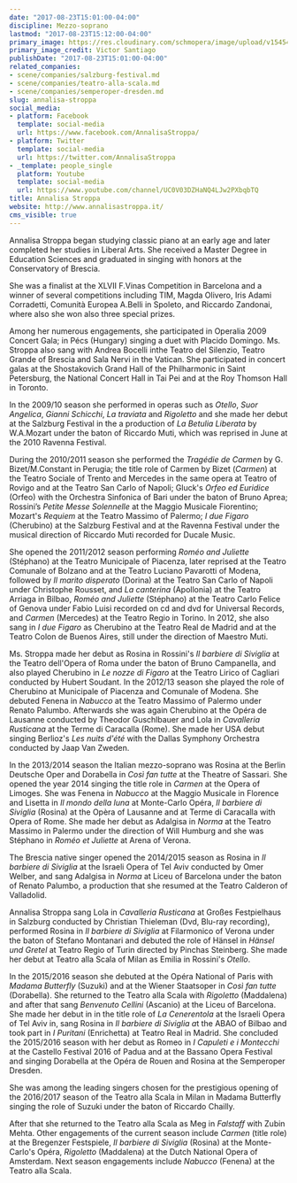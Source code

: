 ```yaml
---
date: "2017-08-23T15:01:00-04:00"
discipline: Mezzo-soprano
lastmod: "2017-08-23T15:12:00-04:00"
primary_image: https://res.cloudinary.com/schmopera/image/upload/v1545409169/media/webhook-uploads/1503514394952/2017-08-23---Annalisa-Stroppa_foto-Victor-Santiago.jpg.jpg
primary_image_credit: Victor Santiago
publishDate: "2017-08-23T15:01:00-04:00"
related_companies:
- scene/companies/salzburg-festival.md
- scene/companies/teatro-alla-scala.md
- scene/companies/semperoper-dresden.md
slug: annalisa-stroppa
social_media:
- platform: Facebook
  template: social-media
  url: https://www.facebook.com/AnnalisaStroppa/
- platform: Twitter
  template: social-media
  url: https://twitter.com/AnnalisaStroppa
- _template: people_single
  platform: Youtube
  template: social-media
  url: https://www.youtube.com/channel/UC0V03DZHaNQ4LJw2PXbqbTQ
title: Annalisa Stroppa
website: http://www.annalisastroppa.it/
cms_visible: true
---
```


Annalisa Stroppa began studying classic piano at an early age and later completed her
studies in Liberal Arts. She received a Master Degree in Education Sciences and
graduated in singing with honors at the Conservatory of Brescia.

She was a finalist at the XLVII F.Vinas Competition in Barcelona and a winner of several competitions including TIM, Magda Olivero, Iris Adami Corradetti, Comunità Europea A.Belli in Spoleto, and Riccardo Zandonai, where also she won also three special prizes.

Among her numerous engagements, she participated in Operalia 2009 Concert Gala; in Pécs (Hungary) singing a duet with Placido Domingo. Ms. Stroppa also sang with Andrea Bocelli inthe Teatro del Silenzio, Teatro Grande of Brescia and Sala Nervi in the Vatican. She participated in concert galas at the Shostakovich Grand Hall of the Philharmonic in Saint Petersburg, the National Concert Hall in Tai Pei and at the Roy Thomson Hall in Toronto.

In the 2009/10 season she performed in operas such as *Otello*, *Suor Angelica*, *Gianni Schicchi*, *La traviata* and *Rigoletto* and she made her debut at the Salzburg Festival in the a production of *La Betulia Liberata* by W.A.Mozart under the baton of Riccardo Muti, which was reprised in June at the 2010 Ravenna Festival.

During the 2010/2011 season she performed the *Tragédie de Carmen* by G. Bizet/M.Constant in Perugia; the title role of Carmen by Bizet (*Carmen*) at the Teatro Sociale of Trento and Mercedes in the same opera at Teatro of Rovigo and at the Teatro San Carlo of Napoli; Gluck's *Orfeo ed Euridice* (Orfeo) with the Orchestra Sinfonica of Bari under the baton of Bruno Aprea; Rossini’s *Petite Messe Solennelle* at the Maggio Musicale Fiorentino; Mozart's *Requiem* at the Teatro Massimo of Palermo; *I due Figaro* (Cherubino) at the Salzburg Festival and at the Ravenna Festival under the musical direction of Riccardo Muti recorded for Ducale Music.

She opened the 2011/2012 season performing *Roméo and Juliette* (Stéphano) at the Teatro Municipale of Piacenza, later reprised at the Teatro Comunale of Bolzano and at the Teatro Luciano Pavarotti of Modena, followed by *Il marito disperato* (Dorina) at the Teatro San Carlo of Napoli under Christophe Rousset, and *La canterina* (Apollonia) at the Teatro Arriaga in Bilbao, *Roméo and Juliette* (Stéphano) at the Teatro Carlo Felice of Genova under Fabio Luisi recorded on cd and dvd for Universal Records, and *Carmen* (Mercedes) at the Teatro Regio in Torino. In 2012, she also sang in *I due Figaro* as Cherubino at the Teatro Real de Madrid and at the Teatro Colon de Buenos Aires, still under the direction of Maestro Muti.

Ms. Stroppa made her debut as Rosina in Rossini's *Il barbiere di Siviglia* at the Teatro dell'Opera of Roma under the baton of Bruno Campanella, and also played Cherubino in *Le nozze di Figaro* at the Teatro Lirico of Cagliari conducted by Hubert Soudant. In the 2012/13 season she played the role of Cherubino at Municipale of Piacenza and Comunale of Modena. She debuted Fenena in *Nabucco* at the Teatro Massimo of Palermo under Renato Palumbo. Afterwards she was again Cherubino at the Opéra de Lausanne conducted by Theodor Guschlbauer and Lola in *Cavalleria Rusticana* at the Terme di Caracalla (Rome). She made her USA debut singing Berlioz's *Les nuits d'été* with the Dallas Symphony Orchestra conducted by Jaap Van Zweden.

In the 2013/2014 season the Italian mezzo-soprano was Rosina at the Berlin Deutsche Oper and Dorabella in *Così fan tutte* at the Theatre of Sassari. She opened the year 2014 singing the title role in *Carmen* at the Opera of Limoges. She was Fenena in *Nabucco* at the Maggio Musicale in Florence and Lisetta in *Il mondo della luna* at Monte-Carlo Opéra, *Il barbiere di Siviglia* (Rosina) at the Opèra of Lausanne and at Terme di Caracalla with Opera of Rome. She made her debut as Adalgisa in *Norma* at the Teatro Massimo in Palermo under the direction of Will Humburg and she was Stéphano in *Roméo et Juliette* at Arena of Verona.

The Brescia native singer opened the 2014/2015 season as Rosina in *Il barbiere di Siviglia* at the Israeli Opera of Tel Aviv conducted by Omer Welber, and sang Adalgisa in *Norma* at Liceu of Barcelona under the baton of Renato Palumbo, a production that she resumed at the Teatro Calderon of Valladolid.

Annalisa Stroppa sang Lola in *Cavalleria Rusticana* at Großes Festpielhaus in Salzburg conducted by Christian Thieleman (Dvd, Blu-ray recording), performed Rosina in *Il barbiere di Siviglia* at Filarmonico of Verona under the baton of Stefano Montanari and debuted the role of Hänsel in *Hänsel und Gretel* at Teatro Regio of Turin directed by Pinchas Steinberg. She made her debut at Teatro alla Scala of Milan as Emilia in Rossini's *Otello*.

In the 2015/2016 season she debuted at the Opéra National of Paris with *Madama Butterfly* (Suzuki) and at the Wiener Staatsoper in *Così fan tutte* (Dorabella). She returned to the Teatro alla Scala with *Rigoletto* (Maddalena) and after that sang *Benvenuto Cellini* (Ascanio) at the Liceu of Barcelona. She made her debut in in the title role of *La Cenerentola* at the Israeli Opera of Tel Aviv in, sang Rosina in *Il barbiere di Siviglia a*t the ABAO of Bilbao and took part in *I Puritani* (Enrichetta) at Teatro Real in Madrid. She concluded the 2015/2016 season with her debut as Romeo in *I Capuleti e i Montecchi* at the Castello Festival 2016 of Padua and at the Bassano Opera Festival and singing Dorabella at the Opéra de Rouen and Rosina at the Semperoper Dresden.

She was among the leading singers chosen for the prestigious opening of the 2016/2017 season of the Teatro alla Scala in Milan in Madama Butterfly singing the role of Suzuki under the baton of Riccardo Chailly.

After that she returned to the Teatro alla Scala as Meg in *Falstaff* with Zubin Mehta. Other engagements of the current season include *Carmen* (title role) at the Bregenzer Festspiele, *Il barbiere di Siviglia* (Rosina) at the Monte-Carlo's Opéra, *Rigoletto* (Maddalena) at the Dutch National Opera of Amsterdam. Next season engagements include *Nabucco* (Fenena) at the Teatro alla Scala.
